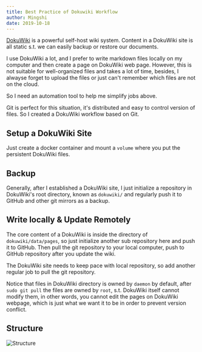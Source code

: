 ```yaml
---
title: Best Practice of Dokuwiki Workflow
author: Mingshi
date: 2019-10-18
---
```


[DokuWiki](https://www.dokuwiki.org/dokuwiki) is a powerful self-host wiki system. Content in a DokuWiki site is all
static s.t. we can easily backup or restore our documents.

I use DokuWiki a lot, and I prefer to write markdown files locally on my computer and then create a page on DokuWiki web page.
However, this is not suitable for well-organized files and takes a lot of time, besides, I alwayse forget to upload the files or just
can't remember which files are not on the cloud.

So I need an automation tool to help me simplify jobs above.

Git is perfect for this situation, it's distributed and easy to control version of files. So I created a DokuWiki workflow based on Git.

## Setup a DokuWiki Site

Just create a docker container and mount a `volume` where you put the persistent DokuWiki files.

## Backup

Generally, after I established a DokuWiki site, I just initialize a repository in DokuWiki's root directory, known as `dokuwiki/` and regularly
push it to GitHub and other git mirrors as a backup.

## Write locally & Update Remotely

The core content of a DokuWiki is inside the directory of `dokuwiki/data/pages`, so just initialize another sub repository here and push it to GitHub.
Then pull the git repository to your local computer, push to GitHub repository after you update the wiki.

The DokuWiki site needs to keep pace with local repository, so add another regular job to pull the git repository.

Notice that files in DokuWiki directory is owned by `daemon` by default, after `sudo git pull` the files are owned by `root`,
s.t. DokuWiki itself cannot modify them, in other words, you cannot edit the pages on DokuWiki webpage, which is just what we want it to be in order to prevent version conflict.

## Structure

![Structure](https://latina-1253549750.cos.ap-shanghai.myqcloud.com/essay/imgs/20191018191649.png)

